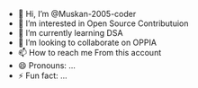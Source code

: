 - 👋 Hi, I’m @Muskan-2005-coder
- 👀 I’m interested in Open Source Contributuion
- 🌱 I’m currently learning DSA
- 💞️ I’m looking to collaborate on OPPIA
- 📫 How to reach me From this account
- 😄 Pronouns: ...
- ⚡ Fun fact: ...

<!---
Muskan-2005-coder/Muskan-2005-coder is a ✨ special ✨ repository because its `README.md` (this file) appears on your GitHub profile.
You can click the Preview link to take a look at your changes.
--->
